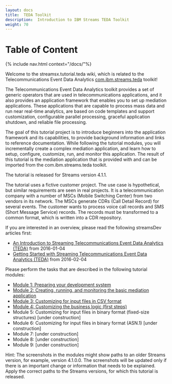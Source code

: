 ```yaml
---
layout: docs
title:  TEDA Toolkit
description:  Introduction to IBM Streams TEDA Toolkit
weight: 70
---
```



# Table of Content
{% include nav.html context="/docs/"%}

Welcome to the streamsx.tutorial.teda wiki, which is related to the Telecommunications Event Data Analytics [com.ibm.streams.teda](http://www-01.ibm.com/support/knowledgecenter/SSCRJU_4.1.1/com.ibm.streams.toolkits.doc/spldoc/dita/tk$com.ibm.streams.teda/tk$com.ibm.streams.teda.html) toolkit!

The Telecommunications Event Data Analytics toolkit provides a set of generic operators that are used in telecommunications applications, and it also provides an application framework that enables you to set up mediation applications. These applications that are capable to process mass data and run near real-time analytics, are based on code templates and support customization, configurable parallel processing, graceful application shutdown, and reliable file processing.

The goal of this tutorial project is to introduce beginners into the application framework and its capabilities, to provide background information and links to reference documentation. While following the tutorial modules, you will incrementally create a complex mediation application, and learn how to setup, configure, customize, run, and monitor this application. The result of this tutorial is the mediation application that is provided with and can be imported from the com.ibm.streams.teda toolkit.

The tutorial is released for Streams version 4.1.1.

The tutorial uses a fictive customer project. The use case is hypothetical, but similar requirements are seen in real projects. It is a telecommunication company with a number of MSCs (Mobile Switching Center) from two vendors in its network. The MSCs generate CDRs (Call Detail Record) for several events. The customer wants to process voice call records and SMS (Short Message Service) records. The records must be transformed to a common format, which is written into a CDR repository.

If you are interested in an overview, please read the following streamsDev articles first:

* [An Introduction to Streaming Telecommunications Event Data Analytics (TEDA)](https://developer.ibm.com/streamsdev/docs/introduction-streaming-telecommunications-event-data-analytics-teda/) from 2016-01-04
* [Getting Started with Streaming Telecommunications Event Data Analytics (TEDA)](https://developer.ibm.com/streamsdev/docs/getting-started-streaming-telecommunications-event-data-analytics-teda/) from 2016-02-04

Please perform the tasks that are described in the following tutorial modules:

* [Module 1: Preparing your development system]( https://github.com/IBMStreams/streamsx.tutorial.teda/wiki/Module-1:-Preparing-your-development-system )
* [Module 2: Creating, running, and monitoring the basic mediation application](https://github.com/IBMStreams/streamsx.tutorial.teda/wiki/Module-2:-Creating,-running,-and-monitoring-the-basic-mediation-application)
* [Module 3: Customizing for input files in CSV format]( https://github.com/IBMStreams/streamsx.tutorial.teda/wiki/Module-3:-Customizing-for-input-files-in-CSV-format)
* [Module 4: Customizing the business logic (first steps)]( https://github.com/IBMStreams/streamsx.tutorial.teda/wiki/Module-4:-Customizing-the-business-logic-(first-steps))
* Module 5: Customizing for input files in binary format (fixed-size structures) [under construction]
* Module 6: Customizing for input files in binary format (ASN.1) [under construction]
* Module 7: [under construction]
* Module 8: [under construction]
* Module 9: [under construction]

Hint: The screenshots in the modules might show paths to an older Streams version, for example, version 4.1.0.0. The screenshots will be updated only if there is an important change or information that needs to be explained. Apply the correct paths to the Streams versions, for which this tutorial is released.
